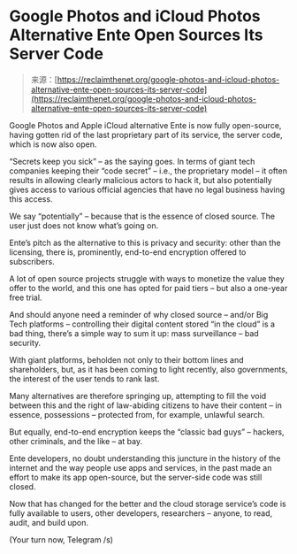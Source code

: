 <!--yml
category: 未分类
date: 2024-05-27 14:41:40
-->

# Google Photos and iCloud Photos Alternative Ente Open Sources Its Server Code

> 来源：[https://reclaimthenet.org/google-photos-and-icloud-photos-alternative-ente-open-sources-its-server-code](https://reclaimthenet.org/google-photos-and-icloud-photos-alternative-ente-open-sources-its-server-code)

Google Photos and Apple iCloud alternative Ente is now fully open-source, having gotten rid of the last proprietary part of its service, the server code, which is now also open.

“Secrets keep you sick” – as the saying goes. In terms of giant tech companies keeping their “code secret” – i.e., the proprietary model – it often results in allowing clearly malicious actors to hack it, but also potentially gives access to various official agencies that have no legal business having this access.

We say “potentially” – because that is the essence of closed source. The user just does not know what’s going on.

Ente’s pitch as the alternative to this is privacy and security: other than the licensing, there is, prominently, end-to-end encryption offered to subscribers.

A lot of open source projects struggle with ways to monetize the value they offer to the world, and this one has opted for paid tiers – but also a one-year free trial.

And should anyone need a reminder of why closed source – and/or Big Tech platforms – controlling their digital content stored “in the cloud” is a bad thing, there’s a simple way to sum it up: mass surveillance – bad security.

With giant platforms, beholden not only to their bottom lines and shareholders, but, as it has been coming to light recently, also governments, the interest of the user tends to rank last.

Many alternatives are therefore springing up, attempting to fill the void between this and the right of law-abiding citizens to have their content – in essence, possessions – protected from, for example, unlawful search.

But equally, end-to-end encryption keeps the “classic bad guys” – hackers, other criminals, and the like – at bay.

Ente developers, no doubt understanding this juncture in the history of the internet and the way people use apps and services, in the past made an effort to make its app open-source, but the server-side code was still closed.

Now that has changed for the better and the cloud storage service’s code is fully available to users, other developers, researchers – anyone, to read, audit, and build upon.

(Your turn now, Telegram /s)
